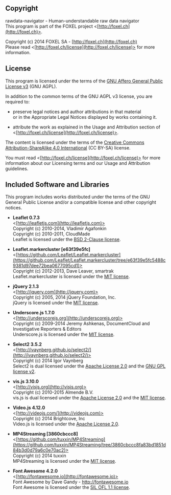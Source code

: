 
## Copyright

rawdata-navigator - Human-understandable raw data navigator<br />
This program is part of the FOXEL project <[http://foxel.ch](http://foxel.ch)>.

Copyright (c) 2014 FOXEL SA - [http://foxel.ch](http://foxel.ch)<br />
Please read <[http://foxel.ch/license](http://foxel.ch/license)> for more
information.


## License

This program is licensed under the terms of the
[GNU Affero General Public License v3](http://www.gnu.org/licenses/agpl.html)
(GNU AGPL).

In addition to the common terms of the GNU AGPL v3 license, you are required to:

*   preserve legal notices and author attributions in that material<br />
    or in the Appropriate Legal Notices displayed by works containing it.

*   attribute the work as explained in the Usage and Attribution section of
    <[http://foxel.ch/license](http://foxel.ch/license)>.

The content is licensed under the terms of the
[Creative Commons Attribution-ShareAlike 4.0 International](http://creativecommons.org/licenses/by-sa/4.0/)
(CC BY-SA) license.

You must read <[http://foxel.ch/license](http://foxel.ch/license)> for more
information about our Licensing terms and our Usage and Attribution guidelines.


## Included Software and Libraries

This program includes works distributed under the terms of the GNU General
Public License and/or a compatible license and other copyright notices.


*   __Leaflet 0.7.3__<br />
    <[http://leafletjs.com](http://leafletjs.com)><br />
    Copyright (c) 2010-2014, Vladimir Agafonkin<br />
    Copyright (c) 2010-2011, CloudMade<br />
    Leaflet is licensed under the [BSD 2-Clause license](http://opensource.org/licenses/BSD-2-Clause).

*   __Leaflet.markercluster [e63f39e5fc]__<br />
    <[https://github.com/Leaflet/Leaflet.markercluster](https://github.com/Leaflet/Leaflet.markercluster/tree/e63f39e5fc5488c9381d97dee72bea0677095cd1)><br />
    Copyright (c) 2012-2013, Dave Leaver, smartrak<br />
    Leaflet.markercluster is licensed under the [MIT license](http://opensource.org/licenses/MIT).

*   __jQuery 2.1.3__<br />
    <[http://jquery.com](http://jquery.com)><br />
    Copyright (c) 2005, 2014 jQuery Foundation, Inc.<br />
    jQuery is licensed under the [MIT license](http://opensource.org/licenses/MIT).

*   __Underscore.js 1.7.0__<br />
    <[http://underscorejs.org](http://underscorejs.org)><br />
    Copyright (c) 2009-2014 Jeremy Ashkenas, DocumentCloud and Investigative Reporters & Editors<br />
    Underscore.js is licensed under the [MIT license](http://opensource.org/licenses/MIT).

*   __Select2 3.5.2__<br />
    <[http://ivaynberg.github.io/select2/](http://ivaynberg.github.io/select2/)><br />
    Copyright (c) 2014 Igor Vaynberg<br />
    Select2 is dual licensed under the [Apache License 2.0](http://opensource.org/licenses/Apache-2.0) and the [GNU GPL license v2](http://www.gnu.org/licenses/gpl-2.0.html).

*   __vis.js 3.10.0__<br />
    <[http://visjs.org](http://visjs.org)><br />
    Copyright (c) 2010-2015 Almende B.V.<br />
    vis.js is dual licensed under the [Apache License 2.0](http://opensource.org/licenses/Apache-2.0) and the [MIT license](http://opensource.org/licenses/MIT).

*   __Video.js 4.12.0__<br />
    <[http://videojs.com/](http://videojs.com)><br />
    Copyright (c) 2014 Brightcove, Inc<br />
    Video.js is licensed under the [Apache License 2.0](http://opensource.org/licenses/Apache-2.0).

*   __MP4Streaming [3860cbccc8]__<br />
    <[https://github.com/tuxxin/MP4Streaming](https://github.com/tuxxin/MP4Streaming/tree/3860cbccc8fa83bd1851d84b3d0d79a6c0e70ac2)><br />
    Copyright (c) 2014 tuxxin<br />
    MP4Streaming is licensed under the [MIT license](http://opensource.org/licenses/MIT).

*   __Font Awesome 4.2.0__<br />
    <[http://fontawesome.io](http://fontawesome.io)><br />
    Font Awesome by Dave Gandy - http://fontawesome.io<br />
    Font Awesome is licensed under the [SIL OFL 1.1 license](http://scripts.sil.org/OFL).
